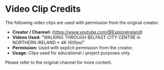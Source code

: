 # Video Clip Credits

The following video clips are used with permission from the original creator:

- **Creator / Channel:** (https://www.youtube.com/@ExploreIreland)
- **Videos Used:** "WALKING THROUGH BELFAST CITY CENTRE in NORTHERN IRELAND * 4K (60fps)"
- **Permission:** Used with explicit permission from the creator.
- **Usage:** Clips used for educational / project purposes only.

Please refer to the original channel for more content.